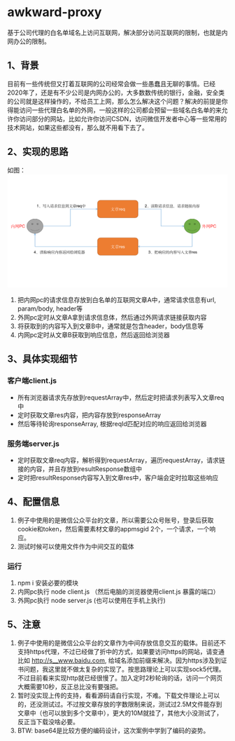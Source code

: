 # awkward-proxy
  基于公司代理的白名单域名上访问互联网，解决部分访问互联网的限制，也就是内网办公的限制。

## 1、背景
  目前有一些传统但又打着互联网的公司经常会做一些愚蠢且无聊的事情。已经2020年了，还是有不少公司是内网办公的，大多数数传统的银行，金融，安全类的公司就是这样操作的，不给员工上网，那么怎么解决这个问题？解决的前提是你得能访问一些代理白名单的外网，一般这样的公司都会预留一些域名白名单的来允许你访问部分的网站，比如允许你访问CSDN，访问微信开发者中心等一些常用的技术网站，如果这些都没有，那么就不用看下去了。

## 2、实现的思路
如图：
 ![image](https://github.com/traceless/awkward-proxy/blob/master/WX20200514.png)

1. 把内网pc的请求信息存放到白名单的互联网文章A中，通常请求信息有url, param/body, header等
2. 外网pc定时从文章A拿到请求信息体，然后通过外网请求链接获取内容
3. 将获取到的内容写入到文章B中，通常就是包含header，body信息等
4. 内网pc定时从文章B获取到响应信息，然后返回给浏览器

## 3、具体实现细节

### 客户端client.js
- 所有浏览器请求先存放到requestArray中，然后定时把请求列表写入文章req中
- 定时获取文章res内容，把内容存放到responseArray
- 然后等待轮询responseArray, 根据reqId匹配对应的响应返回给浏览器

### 服务端server.js
- 定时获取文章req内容，解析得到requestArray，遍历requestArray，请求链接的内容，并且存放到resultResponse数组中
- 定时把resultResponse内容写入到文章res中，客户端会定时拉取这些响应

## 4、配置信息
1. 例子中使用的是微信公众平台的文章，所以需要公众号账号，登录后获取cookie和token，然后需要素材文章的appmsgid 2个，一个请求，一个响应。
2. 测试时候可以使用文件作为中间交互的载体

### 运行
1. npm i 安装必要的模块
2. 内网pc执行 node client.js （然后电脑的浏览器使用client.js 暴露的端口）
3. 外网pc执行 node server.js (也可以使用在手机上执行)

## 5、注意
1. 例子中使用的是微信公众平台的文章作为中间存放信息交互的载体。目前还不支持https代理，不过已经做了折中的方式，如果要访问https的网站，请变通比如 http://s__www.baidu.com, 给域名添加前缀来解决。因为https涉及到证书问题，我这里就不做太复杂的实现了。按思路理论上可以实现sock5代理。不过目前看来实现http就已经很慢了。加入定时2秒轮询的话，访问一个网页大概需要10秒，反正总比没有要强把。
2. 暂时没实现上传的支持，看看源码请自行实现，不难。下载文件理论上可以的，还没测试过。不过按文章存放的字数限制来说，测试过2.5M文件能存到文章中（也可以放到多个文章中），更大的10M就挂了，其他大小没测试了，反正当下载没啥必要。
3. BTW: base64是比较方便的编码设计，这次案例中学到了编码的姿势。
